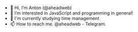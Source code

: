 - 👋 Hi, I’m Anton (@aheadweb)
- 👀 I’m interested in JavaScript and programming in general!
- 🌱 I'm currently studying time management
- 📫 How to reach me. @aheadweb - Telegram.
